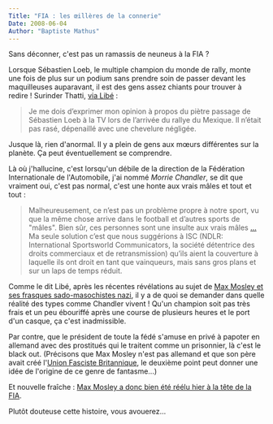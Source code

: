 ```yaml
---
Title: "FIA : les œillères de la connerie"
Date: 2008-06-04
Author: "Baptiste Mathus"
---
```




Sans déconner, c'est pas un ramassis de neuneus à la FIA ?

Lorsque Sébastien Loeb, le multiple champion du monde de rally, monte
une fois de plus sur un podium sans prendre soin de passer devant les
maquilleuses auparavant, il est des gens assez chiants pour trouver à
redire ! Surinder Thatti, [via
Libé](http://www.liberation.fr/actualite/sports/325133.FR.php) :

> Je me dois d’exprimer mon opinion à propos du piètre passage de
> Sébastien Loeb à la TV lors de l’arrivée du rallye du Mexique. Il
> n’était pas rasé, dépenaillé avec une chevelure négligée.

Jusque là, rien d'anormal. Il y a plein de gens aux mœurs différentes
sur la planète. Ça peut éventuellement se comprendre.

Là où j'hallucine, c'est lorsqu'un débile de la direction de la
Fédération Internationale de l'Automobile, j'ai nommé *Morrie Chandler*,
se dit que vraiment oui, c'est pas normal, c'est une honte aux vrais
mâles et tout et tout :

> Malheureusement, ce n’est pas un problème propre à notre sport, vu que
> la même chose arrive dans le football et d’autres sports de "mâles".
> Bien sûr, ces personnes sont une insulte aux vrais mâles […](… "…") Ma
> seule solution c’est que nous suggérions à ISC (NDLR: International
> Sportsworld Communicators, la société détentrice des droits
> commerciaux et de retransmission) qu’ils aient la couverture à
> laquelle ils ont droit en tant que vainqueurs, mais sans gros plans et
> sur un laps de temps réduit.

Comme le dit Libé, après les récentes révélations au sujet de [Max
Mosley et ses frasques sado-masochistes
nazi](http://fr.wikipedia.org/wiki/Max_Mosley#Scandale), il y a de quoi
se demander dans quelle réalité des types comme Chandler vivent ! Qu'un
champion soit pas très frais et un peu ébouriffé après une course de
plusieurs heures et le port d'un casque, ça c'est inadmissible.

Par contre, que le président de toute la fédé s'amuse en privé à papoter
en allemand avec des prostitués qui le traitent comme un prisonnier, là
c'est le black out. (Précisons que Max Mosley n'est pas allemand et que
son père avait créé l'[Union Fasciste
Britannique](http://fr.wikipedia.org/wiki/British_Union_of_Fascists), le
deuxième point peut donner une idée de l'origine de ce genre de
fantasme...)

Et nouvelle fraîche : [Max Mosley a donc bien été réélu hier à la tête
de la
FIA](http://tempsreel.nouvelobs.com/actualites/people/20080603.OBS6839/max_mosley_reconduit_a_la_tete_de_la_fia.html).

Plutôt douteuse cette histoire, vous avouerez...

